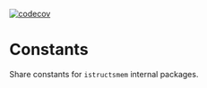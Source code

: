 [![codecov](https://codecov.io/gh/voedger/voedger/branch/main/graph/badge.svg?token=1O1pA6zdYs)](https://codecov.io/gh/voedger/voedger/istructsmem/internal/consts)

# Constants

Share constants for `istructsmem` internal packages.